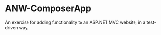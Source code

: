 # ANW-ComposerApp
An exercise for adding functionality to an ASP.NET MVC website, in a test-driven way.
